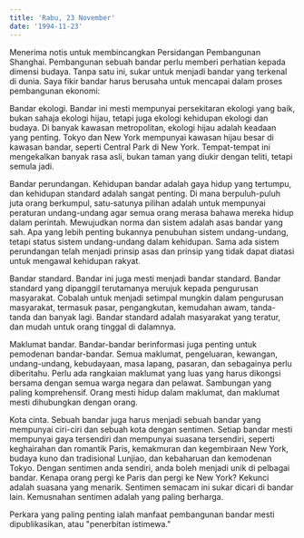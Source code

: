 ```yaml
---
title: 'Rabu, 23 November'
date: '1994-11-23'
---
```


Menerima notis untuk membincangkan Persidangan Pembangunan Shanghai. Pembangunan sebuah bandar perlu memberi perhatian kepada dimensi budaya. Tanpa satu ini, sukar untuk menjadi bandar yang terkenal di dunia. Saya fikir bandar harus berusaha untuk mencapai dalam proses pembangunan ekonomi:

Bandar ekologi. Bandar ini mesti mempunyai persekitaran ekologi yang baik, bukan sahaja ekologi hijau, tetapi juga ekologi kehidupan ekologi dan budaya. Di banyak kawasan metropolitan, ekologi hijau adalah keadaan yang penting. Tokyo dan New York mempunyai kawasan hijau besar di kawasan bandar, seperti Central Park di New York. Tempat-tempat ini mengekalkan banyak rasa asli, bukan taman yang diukir dengan teliti, tetapi semula jadi.

Bandar perundangan. Kehidupan bandar adalah gaya hidup yang tertumpu, dan kehidupan standard adalah sangat penting. Di mana berpuluh-puluh juta orang berkumpul, satu-satunya pilihan adalah untuk mempunyai peraturan undang-undang agar semua orang merasa bahawa mereka hidup dalam perintah. Mewujudkan norma dan sistem adalah asas bandar yang sah. Apa yang lebih penting bukannya penubuhan sistem undang-undang, tetapi status sistem undang-undang dalam kehidupan. Sama ada sistem perundangan telah menjadi prinsip asas dan prinsip yang tidak dapat diatasi untuk mengawal kehidupan rakyat.

Bandar standard. Bandar ini juga mesti menjadi bandar standard. Bandar standard yang dipanggil terutamanya merujuk kepada pengurusan masyarakat. Cobalah untuk menjadi setimpal mungkin dalam pengurusan masyarakat, termasuk pasar, pengangkutan, kemudahan awam, tanda-tanda dan banyak lagi. Bandar standard adalah masyarakat yang teratur, dan mudah untuk orang tinggal di dalamnya.

Maklumat bandar. Bandar-bandar berinformasi juga penting untuk pemodenan bandar-bandar. Semua maklumat, pengeluaran, kewangan, undang-undang, kebudayaan, masa lapang, pasaran, dan sebagainya perlu diberitahu. Perlu ada rangkaian maklumat yang luas yang harus dikongsi bersama dengan semua warga negara dan pelawat. Sambungan yang paling komprehensif. Orang mesti hidup dalam maklumat, dan maklumat mesti dihubungkan dengan orang.

Kota cinta. Sebuah bandar juga harus menjadi sebuah bandar yang mempunyai ciri-ciri dan sebuah kota dengan sentimen. Setiap bandar mesti mempunyai gaya tersendiri dan mempunyai suasana tersendiri, seperti keghairahan dan romantik Paris, kemakmuran dan kegembiraan New York, budaya kuno dan tradisional Lunjiao, dan kebaharuan dan kemodenan Tokyo. Dengan sentimen anda sendiri, anda boleh menjadi unik di pelbagai bandar. Kenapa orang pergi ke Paris dan pergi ke New York? Kekunci adalah suasana yang menarik. Sentimen semacam ini sukar dicari di bandar lain. Kemusnahan sentimen adalah yang paling berharga.

Perkara yang paling penting ialah manfaat pembangunan bandar mesti dipublikasikan, atau "penerbitan istimewa."

